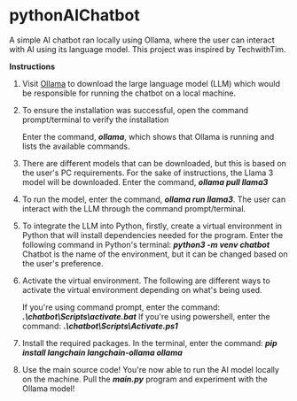 # pythonAIChatbot
A simple AI chatbot ran locally using Ollama, where the user can interact with AI using its language model. This project was inspired by TechwithTim. 

**Instructions**
1. Visit [Ollama](https://ollama.com/) to download the large language model (LLM) which would be responsible for running the chatbot on a local machine.
2. To ensure the installation was successful, open the command prompt/terminal to verify the installation
   
   Enter the command, ***ollama***, which shows that Ollama is running and lists the available commands.
   
3. There are different models that can be downloaded, but this is based on the user's PC requirements. For the sake of instructions, the Llama 3 model will be downloaded.
   Enter the command, ***ollama pull llama3***
4. To run the model, enter the command, ***ollama run llama3***. The user can interact with the LLM through the command prompt/terminal.
   
6. To integrate the LLM into Python, firstly, create a virtual environment in Python that will install dependencies needed for the program.
   Enter the following command in Python's terminal: ***python3 -m venv chatbot*** Chatbot is the name of the environment, but it can be changed based on the user's preference.
   
7. Activate the virtual environment.
   The following are different ways to activate the virtual environment depending on what's being used.
   
   If you're using command prompt, enter the command: ***.\chatbot\Scripts\activate.bat***
   If you're using powershell, enter the command: ***.\chatbot\Scripts\Activate.ps1***
   
8. Install the required packages.
   In the terminal, enter the command: ***pip install langchain langchain-ollama ollama***
9. Use the main source code! You're now able to run the AI model locally on the machine. Pull the ***main.py*** program and experiment with the Ollama model! 
